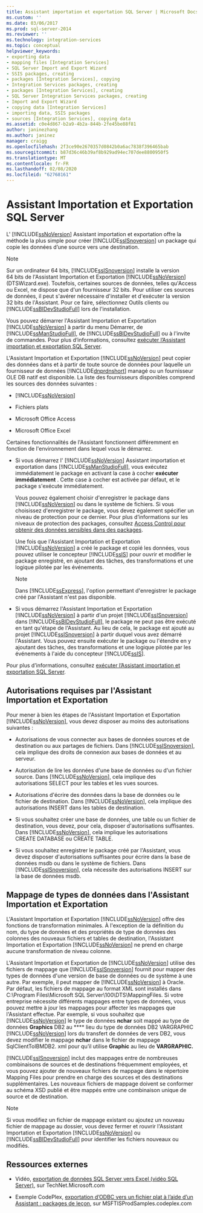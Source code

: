 ```yaml
---
title: Assistant importation et exportation SQL Server | Microsoft Docs
ms.custom: ''
ms.date: 03/06/2017
ms.prod: sql-server-2014
ms.reviewer: ''
ms.technology: integration-services
ms.topic: conceptual
helpviewer_keywords:
- exporting data
- mapping files [Integration Services]
- SQL Server Import and Export Wizard
- SSIS packages, creating
- packages [Integration Services], copying
- Integration Services packages, creating
- packages [Integration Services], creating
- SQL Server Integration Services packages, creating
- Import and Export Wizard
- copying data [Integration Services]
- importing data, SSIS packages
- sources [Integration Services], copying data
ms.assetid: c0e4d867-b2a9-4b2a-844b-2fe45be88f81
author: janinezhang
ms.author: janinez
manager: craigg
ms.openlocfilehash: 2f3ce90e2670357d0842b0a6ac7838f396465bab
ms.sourcegitcommit: b87d36c46b39af8b929ad94ec707dee8800950f5
ms.translationtype: MT
ms.contentlocale: fr-FR
ms.lasthandoff: 02/08/2020
ms.locfileid: "62768161"
---
```

# <a name="sql-server-import-and-export-wizard"></a>Assistant Importation et Exportation SQL Server
  L' [!INCLUDE[ssNoVersion](../../includes/ssnoversion-md.md)] Assistant importation et exportation offre la méthode la plus simple pour créer [!INCLUDE[ssISnoversion](../../includes/ssisnoversion-md.md)] un package qui copie les données d’une source vers une destination.  
  
> [!NOTE]  
>  Sur un ordinateur 64 bits, [!INCLUDE[ssISnoversion](../../includes/ssisnoversion-md.md)] installe la version 64 bits de l'Assistant Importation et Exportation [!INCLUDE[ssNoVersion](../../includes/ssnoversion-md.md)] (DTSWizard.exe). Toutefois, certaines sources de données, telles qu'Access ou Excel, ne dispose que d'un fournisseur 32 bits. Pour utiliser ces sources de données, il peut s'avérer nécessaire d'installer et d'exécuter la version 32 bits de l'Assistant. Pour ce faire, sélectionnez Outils clients ou [!INCLUDE[ssBIDevStudioFull](../../includes/ssbidevstudiofull-md.md)] lors de l'installation.  
  
 Vous pouvez démarrer l'Assistant Importation et Exportation [!INCLUDE[ssNoVersion](../../includes/ssnoversion-md.md)] à partir du menu Démarrer, de [!INCLUDE[ssManStudioFull](../../includes/ssmanstudiofull-md.md)], de [!INCLUDE[ssBIDevStudioFull](../../includes/ssbidevstudiofull-md.md)] ou à l'invite de commandes. Pour plus d’informations, consultez [exécuter l’Assistant importation et exportation SQL Server](start-the-sql-server-import-and-export-wizard.md).  
  
 L'Assistant Importation et Exportation [!INCLUDE[ssNoVersion](../../includes/ssnoversion-md.md)] peut copier des données dans et à partir de toute source de données pour laquelle un fournisseur de données [!INCLUDE[dnprdnshort](../../includes/dnprdnshort-md.md)] managé ou un fournisseur OLE DB natif est disponible. La liste des fournisseurs disponibles comprend les sources des données suivantes :  
  
-   [!INCLUDE[ssNoVersion](../../includes/ssnoversion-md.md)]  
  
-   Fichiers plats  
  
-   Microsoft Office Access  
  
-   Microsoft Office Excel  
  
 Certaines fonctionnalités de l'Assistant fonctionnent différemment en fonction de l'environnement dans lequel vous le démarrez.  
  
-   Si vous démarrez l' [!INCLUDE[ssNoVersion](../../includes/ssnoversion-md.md)] Assistant importation et exportation dans [!INCLUDE[ssManStudioFull](../../includes/ssmanstudiofull-md.md)], vous exécutez immédiatement le package en activant la case à cocher **exécuter immédiatement** . Cette case à cocher est activée par défaut, et le package s'exécute immédiatement.  
  
     Vous pouvez également choisir d'enregistrer le package dans [!INCLUDE[ssNoVersion](../../includes/ssnoversion-md.md)] ou dans le système de fichiers. Si vous choisissez d'enregistrer le package, vous devez également spécifier un niveau de protection pour ce dernier. Pour plus d’informations sur les niveaux de protection des packages, consultez [Access Control pour obtenir des données sensibles dans des packages](../security/access-control-for-sensitive-data-in-packages.md).  
  
     Une fois que l'Assistant Importation et Exportation [!INCLUDE[ssNoVersion](../../includes/ssnoversion-md.md)] a créé le package et copié les données, vous pouvez utiliser le concepteur [!INCLUDE[ssIS](../../includes/ssis-md.md)] pour ouvrir et modifier le package enregistré, en ajoutant des tâches, des transformations et une logique pilotée par les événements.  
  
    > [!NOTE]  
    >  Dans [!INCLUDE[ssExpress](../../includes/ssexpress-md.md)], l'option permettant d'enregistrer le package créé par l'Assistant n'est pas disponible.  
  
-   Si vous démarrez l'Assistant Importation et Exportation [!INCLUDE[ssNoVersion](../../includes/ssnoversion-md.md)] à partir d'un projet [!INCLUDE[ssISnoversion](../../includes/ssisnoversion-md.md)] dans [!INCLUDE[ssBIDevStudioFull](../../includes/ssbidevstudiofull-md.md)], le package ne peut pas être exécuté en tant qu'étape de l'Assistant. Au lieu de cela, le package est ajouté au projet [!INCLUDE[ssISnoversion](../../includes/ssisnoversion-md.md)] à partir duquel vous avez démarré l'Assistant. Vous pouvez ensuite exécuter le package ou l'étendre en y ajoutant des tâches, des transformations et une logique pilotée par les événements à l'aide du concepteur [!INCLUDE[ssIS](../../includes/ssis-md.md)].  
  
 Pour plus d’informations, consultez [exécuter l’Assistant importation et exportation SQL Server](start-the-sql-server-import-and-export-wizard.md).  
  
## <a name="permissions-required-by-the-import-and-export-wizard"></a>Autorisations requises par l'Assistant Importation et Exportation  
 Pour mener à bien les étapes de l'Assistant Importation et Exportation [!INCLUDE[ssNoVersion](../../includes/ssnoversion-md.md)], vous devez disposer au moins des autorisations suivantes :  
  
-   Autorisations de vous connecter aux bases de données sources et de destination ou aux partages de fichiers. Dans [!INCLUDE[ssISnoversion](../../includes/ssisnoversion-md.md)], cela implique des droits de connexion aux bases de données et au serveur.  
  
-   Autorisation de lire les données d'une base de données ou d'un fichier source. Dans [!INCLUDE[ssNoVersion](../../includes/ssnoversion-md.md)], cela implique des autorisations SELECT pour les tables et les vues sources.  
  
-   Autorisations d'écrire des données dans la base de données ou le fichier de destination. Dans [!INCLUDE[ssNoVersion](../../includes/ssnoversion-md.md)], cela implique des autorisations INSERT dans les tables de destination.  
  
-   Si vous souhaitez créer une base de données, une table ou un fichier de destination, vous devez, pour cela, disposer d'autorisations suffisantes. Dans [!INCLUDE[ssNoVersion](../../includes/ssnoversion-md.md)], cela implique les autorisations CREATE DATABASE ou CREATE TABLE.  
  
-   Si vous souhaitez enregistrer le package créé par l'Assistant, vous devez disposer d'autorisations suffisantes pour écrire dans la base de données msdb ou dans le système de fichiers. Dans [!INCLUDE[ssISnoversion](../../includes/ssisnoversion-md.md)], cela nécessite des autorisations INSERT sur la base de données msdb.  
  
## <a name="mapping-data-types-in-the-import-and-export-wizard"></a>Mappage de types de données dans l'Assistant Importation et Exportation  
 L'Assistant Importation et Exportation [!INCLUDE[ssNoVersion](../../includes/ssnoversion-md.md)] offre des fonctions de transformation minimales. À l'exception de la définition du nom, du type de données et des propriétés de type de données des colonnes des nouveaux fichiers et tables de destination, l'Assistant Importation et Exportation [!INCLUDE[ssNoVersion](../../includes/ssnoversion-md.md)] ne prend en charge aucune transformation de niveau colonne.  
  
 L'Assistant Importation et Exportation de [!INCLUDE[ssNoVersion](../../includes/ssnoversion-md.md)] utilise des fichiers de mappage que [!INCLUDE[ssISnoversion](../../includes/ssisnoversion-md.md)] fournit pour mapper des types de données d'une version de base de données ou de système à une autre. Par exemple, il peut mapper de [!INCLUDE[ssNoVersion](../../includes/ssnoversion-md.md)] à Oracle. Par défaut, les fichiers de mappage au format XML sont installés dans C:\Program Files\Microsoft SQL Server\100\DTS\MappingFiles. Si votre entreprise nécessite différents mappages entre types de données, vous pouvez mettre à jour les mappages pour affecter les mappages que l'Assistant effectue. Par exemple, si vous souhaitez que [!INCLUDE[ssNoVersion](../../includes/ssnoversion-md.md)] le type de données **nchar** soit mappé au type de données **Graphics** DB2 au **** lieu du type de données DB2 VARGRAPHIC [!INCLUDE[ssNoVersion](../../includes/ssnoversion-md.md)] lors du transfert de données de vers DB2, vous devez modifier le mappage **nchar** dans le fichier de mappage SqlClientToIBMDB2. xml pour qu’il utilise **Graphic** au lieu de **VARGRAPHIC.**  
  
 
  [!INCLUDE[ssISnoversion](../../includes/ssisnoversion-md.md)] inclut des mappages entre de nombreuses combinaisons de sources et de destinations fréquemment employées, et vous pouvez ajouter de nouveaux fichiers de mappage dans le répertoire Mapping Files pour prendre en charge des sources et des destinations supplémentaires. Les nouveaux fichiers de mappage doivent se conformer au schéma XSD publié et être mappés entre une combinaison unique de source et de destination.  
  
> [!NOTE]  
>  Si vous modifiez un fichier de mappage existant ou ajoutez un nouveau fichier de mappage au dossier, vous devez fermer et rouvrir l'Assistant Importation et Exportation [!INCLUDE[ssNoVersion](../../includes/ssnoversion-md.md)] ou [!INCLUDE[ssBIDevStudioFull](../../includes/ssbidevstudiofull-md.md)] pour identifier les fichiers nouveaux ou modifiés.  
  
## <a name="external-resources"></a>Ressources externes  
  
-   Vidéo, [exportation de données SQL Server vers Excel (vidéo SQL Server)](https://go.microsoft.com/fwlink/?LinkID=200975), sur TechNet.Microsoft.com  
  
-   Exemple CodePlex, [exportation d’ODBC vers un fichier plat à l’aide d’un Assistant : packages de leçon](https://go.microsoft.com/fwlink/?LinkId=217657), sur MSFTISProdSamples.codeplex.com  
  
  
